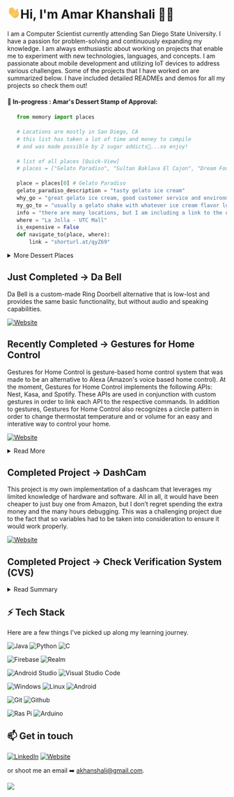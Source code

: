 
# <img src="https://raw.githubusercontent.com/ABSphreak/ABSphreak/master/gifs/Hi.gif" width="30px">Hi, I'm Amar Khanshali 🐱‍💻

I am a Computer Scientist currently attending San Diego State University. I have a passion for problem-solving and continuously expanding my knowledge. I am always enthusiastic about working on projects that enable me to experiment with new technologies, languages, and concepts. I am passionate about mobile development and utilizing IoT devices to address various challenges. Some of the projects that I have worked on are summarized below. I have included detailed READMEs and demos for all my projects so check them out!

#### 🚧 In-progress : Amar's Dessert Stamp of Approval:

```python
   from memory import places
   
   # Locations are mostly in San Diego, CA
   # this list has taken a lot of time and money to compile
   # and was made possible by 2 sugar addicts🤪...so enjoy!

   # list of all places [Quick-View]
   # places = ["Gelato Paradiso", "Sultan Baklava El Cajon", "Dream Fountain Cafe", "Somi Somi", "..."]
   
   place = places[0] # Gelato Paradiso
   gelato_paradiso_description = "tasty gelato ice cream"
   why_go = "great gelato ice cream, good customer service and environment"
   my_go_to = "usually a gelato shake with whatever ice cream flavor looks tasty and or ice cream"
   info = "there are many locations, but I am including a link to the one I always go to"
   where = "La Jolla - UTC Mall"                                                                        
   is_expensive = False
   def navigate_to(place, where):
       link = "shorturl.at/qyZ69"
```
<details><summary>More Dessert Places</summary>  

```python
   place = places[1] # Sultan Baklava El Cajon
   sultan_baklava_description = "desserts, baklava, and coffee"
   why_go = "great place to go with the family, nice atmosphere, and looks very nice"
   my_go_to = "Dulce de Leche Cake"
   where = "El Cajon"
   is_expensive = True
   def navigate_to(place):
       link = "https://shorturl.at/hvKT6"
   
   place = places[2] # Dream Fountain Cafe
   dream_fountain_description = "desserts"
   why_go = "good desserts"
   my_go_to = "New York Cheesecake with Strawberry"
   where = "El Cajon"                                                                        
   is_expensive = "so so"
   def navigate_to(place, where):
       link = "https://shorturl.at/bfqw0"
   
   place = places[3] # Somi Somi
   somi_somi_description = "fish-shaped waffle cone filled with your choice of filling and topped with soft serve"
   why_go = "great place to go get a quick snack, great environment, and nice employees"
   my_go_to = "Upside-down Nutella Ah-Boong & Nutella-Infused Taiyaki"
   info = "there are many locations, but I am including a link to the one near me"
   where = "multiple locations throughout SD"
   is_expensive = False
   # link navigates from your location to respective location
   def navigate_to(place, where):
       link = "https://shorturl.at/crvBX"
```
</details>


## Just Completed &#8594; Da Bell

Da Bell is a custom-made Ring Doorbell alternative that is low-lost and provides the same basic functionality, but without audio and speaking capabilities.

[![Website](https://img.shields.io/badge/Da%20Bell-See%20Code%20%26%20Overview-purple)](https://github.com/Amark18/Da-Bell)

## Recently Completed &#8594; Gestures for Home Control

Gestures for Home Control is gesture-based home control system that was made to be an alternative to Alexa (Amazon's voice based home control). At the moment, Gestures for Home Control implements the following APIs: Nest, Kasa, and Spotify. These APIs are used in conjunction with custom gestures in order to link each API to the respective commands. In addition to gestures, Gestures for Home Control also recognizes a circle pattern in order to change thermostat temperature and or volume for an easy and interative way to control your home.

[![Website](https://img.shields.io/badge/Gestures%20for%20Home%20Control-See%20Code%20and%20Overview-yellow)](https://github.com/Zracano/Gesture-Recognition)
  
<details><summary>Read More</summary>  

### Technologies & Languages I Worked On: 
- Languages   : Python
- Technologies: Raspberry Pi 4
- Other: Pattern Recognition, Multi-Threading, REST APIs, Git

I enjoyed this project as I was able to get a chance to work in a collaborative environment. I was able to get a better understanding of Git and I feel very comfortable with these new skills that I learned. I am confident that these skills will translate nicely to future collaborative projects and in my professional career.
</details>

## Completed Project &#8594; DashCam

This project is my own implementation of a dashcam that leverages my limited knowledge of hardware and software. All in all, it would have been cheaper to just buy one from Amazon, but I don’t regret spending the extra money and the many hours debugging. This was a challenging project due to the fact that so variables had to be taken into consideration to ensure it would work properly.
  
[![Website](https://img.shields.io/badge/DashCam-Read%2C%20Analyze%20Code%2C%20%26%20View%20Demo-blue)](https://github.com/Amark18/DashCam)

 ## Completed Project &#8594; Check Verification System (CVS)
<details><summary>Read Summary</summary>  
   
This system will make it easier for gas stations that cash checks to save customer information. Using this information, cashiers can easily look up customer information using a phone number or by name. In addition, cashiers can utilize NFC cards so that next time they try to cash a check, all they have to do is tap with their card and their information pops up for the cashier to see.

Check Verification System works offline in case of a bad wifi connection or when wifi is temporarily down, ensuring that check cashing remain operational and customer data can be accessed at all times.
  
[![Website](https://img.shields.io/badge/CVS-Read%2C%20Analyze%20Code%2C%20%26%20View%20Demo-orange)](https://github.com/Amark18/Oasis-Check-System)
  
### Technologies & Languages (CVS): 
- Languages   : Java
- Technologies: Android Studio, Firebase (Authentication, Firestore, Storage)
- Other : Near Field Communication (NFC)  
</details>

## ⚡ Tech Stack

Here are a few things I've picked up along my learning journey.

![Java](https://img.shields.io/badge/Java-ED8B00?style=for-the-badge&logo=java&logoColor=white) ![Python](https://img.shields.io/badge/-Python-000?style=for-the-badge&logo=python) ![C](https://img.shields.io/badge/c-%2300599C.svg?style=for-the-badge&logo=c&logoColor=white) 

![Firebase](https://img.shields.io/badge/Firebase-039BE5?style=for-the-badge&logo=Firebase&logoColor=white) ![Realm](https://img.shields.io/badge/Realm-39477F?style=for-the-badge&logo=realm&logoColor=white)

![Android Studio](https://img.shields.io/badge/Android%20Studio-3DDC84.svg?style=for-the-badge&logo=android-studio&logoColor=white) ![Visual Studio Code](https://img.shields.io/badge/Visual%20Studio%20Code-0078d7.svg?style=for-the-badge&logo=visual-studio-code&logoColor=white)

![Windows](https://img.shields.io/badge/Windows-0078D6?style=for-the-badge&logo=windows&logoColor=white) ![Linux](https://img.shields.io/badge/Linux-FCC624?style=for-the-badge&logo=linux&logoColor=black) ![Android](https://img.shields.io/badge/Android-3DDC84?style=for-the-badge&logo=android&logoColor=white)

![Git](https://img.shields.io/badge/git%20-%23F05033.svg?&style=for-the-badge&logo=git&logoColor=white) ![Github](https://img.shields.io/badge/github%20-%23121011.svg?&style=for-the-badge&logo=github&logoColor=white)
 
![Ras Pi](https://img.shields.io/badge/-Raspberry%20Pi-C51A4A?style=for-the-badge&logo=Raspberry-Pi) ![Arduino](https://img.shields.io/badge/-Arduino-00979D?style=for-the-badge&logo=Arduino&logoColor=white)  
## 📫 Get in touch
[![LinkedIn](https://img.shields.io/badge/LinkedIn-0077B5?style=for-the-badge&logo=linkedin&logoColor=white)](https://in.linkedin.com/in/amarkhanshali)    [![Website](https://img.shields.io/badge/Website-Check%20out%20my%20website-blue)](https://www.amarkhanshali.me)


 or shoot me an email ➡️ akhanshali@gmail.com.  
 
 ![](https://komarev.com/ghpvc/?username=amark18&style=for-the-badge)
